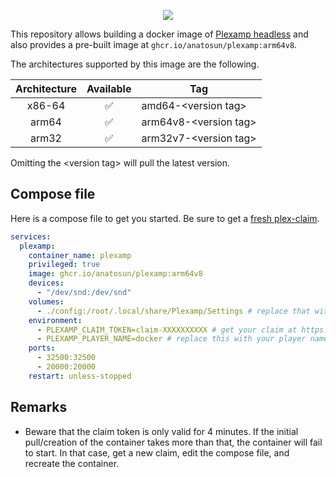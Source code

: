 <p align="center"><img src="https://raw.githubusercontent.com/anatosun/plexamp-docker/main/assets/icon.svg"/></p>

This repository allows building a docker image of [Plexamp headless](https://plexamp.com/) and also provides a pre-built image at `ghcr.io/anatosun/plexamp:arm64v8`.

The architectures supported by this image are the following.

| Architecture | Available | Tag                     |
| :----------: | :-------: | ----------------------- |
|    x86-64    |    ✅     | amd64-\<version tag\>   |
|    arm64     |    ✅     | arm64v8-\<version tag\> |
|    arm32     |    ✅     | arm32v7-\<version tag\> |

Omitting the \<version tag\> will pull the latest version.

## Compose file

Here is a compose file to get you started. Be sure to get a [fresh plex-claim](https://www.plex.tv/claim).

```yaml
services:
  plexamp:
    container_name: plexamp
    privileged: true
    image: ghcr.io/anatosun/plexamp:arm64v8
    devices:
      - "/dev/snd:/dev/snd"
    volumes:
      - ./config:/root/.local/share/Plexamp/Settings # replace that with the appropriate host binding
    environment:
      - PLEXAMP_CLAIM_TOKEN=claim-XXXXXXXXXX # get your claim at https://www.plex.tv/claim/
      - PLEXAMP_PLAYER_NAME=docker # replace this with your player name
    ports:
      - 32500:32500
      - 20000:20000
    restart: unless-stopped
```

## Remarks

- Beware that the claim token is only valid for 4 minutes. If the initial pull/creation of the container takes more than that, the container will fail to start. In that case, get a new claim, edit the compose file, and recreate the container.
